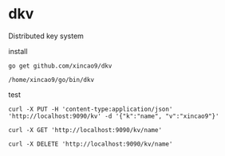 # dkv
Distributed key system

install

```
go get github.com/xincao9/dkv

/home/xincao9/go/bin/dkv
```

test

```
curl -X PUT -H 'content-type:application/json' 'http://localhost:9090/kv' -d '{"k":"name", "v":"xincao9"}'

curl -X GET 'http://localhost:9090/kv/name'

curl -X DELETE 'http://localhost:9090/kv/name'
```
